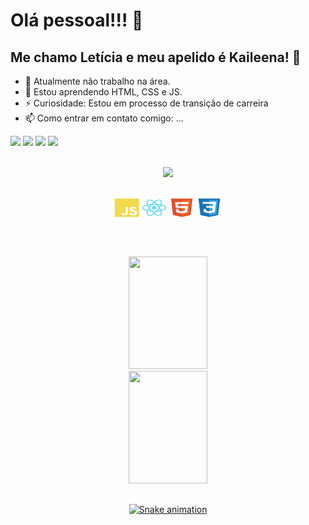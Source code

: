 <h1> Olá pessoal!!! 👋</h1>
<h2>Me chamo Letícia e meu apelido é Kaileena! 💖 </h2> 

- 🔭 Atualmente não trabalho na área.
- 🌱 Estou aprendendo HTML, CSS e JS.
- ⚡ Curiosidade: Estou em processo de transição de carreira
- 📫 Como entrar em contato comigo: ...

 <div align="left">
  <a href="https://www.facebook.com/letyciarossi007/" target="_blank"><img src="https://img.shields.io/badge/-FaceBook-blue?style=for-the-badge&logo=facebook&logoColor=white" target="_blank"></a>
  <a href="https://www.instagram.com/kaileenax_x/" target="_blank"><img src="https://img.shields.io/badge/-Instagram-%23E4405F?style=for-the-badge&logo=instagram&logoColor=white" target="_blank"></a> 
  <a href = "mailto:leticiarossi2016@outlook.com"><img src="https://img.shields.io/badge/-E--mail-gray?style=for-the-badge&logo=gmail&logoColor=white" target="_blank"></a>
  <a href="https://www.linkedin.com/in/let%C3%ADcia-rossi-43b455266/" target="_blank"><img src="https://img.shields.io/badge/-LinkedIn-%230077B5?style=for-the-badge&logo=linkedin&logoColor=white" target="_blank"></a> 
</div>
</br>
<p align="center">   <img alingn="center" src="https://profile-counter.glitch.me/Leticia-Rossii/count.svg" /></p>

<div align="center">
<div style="display: inline_block"><br>
  <img align="center" alt="Leticia-Rossii-Js" height="30" width="40" src="https://raw.githubusercontent.com/devicons/devicon/master/icons/javascript/javascript-plain.svg">
  <img align="center" alt="Leticia-Rossii-React" height="30" width="40" src="https://raw.githubusercontent.com/devicons/devicon/master/icons/react/react-original.svg">
  <img align="center" alt="Leticia-Rossii-HTML" height="30" width="40" src="https://raw.githubusercontent.com/devicons/devicon/master/icons/html5/html5-original.svg">
  <img align="center" alt="Leticia-Rossii-CSS" height="30" width="40" src="https://raw.githubusercontent.com/devicons/devicon/master/icons/css3/css3-original.svg">
</div>
 </div>
</br>

##

</br>
<div align="center">
  <div align="center">
    <a href="https://github.com/Leticia-Rossii">
    <img width="50%" height="180em" src="https://github-readme-stats.vercel.app/api?username=leticia-rossii&show_icons=true&theme=radical&include_all_commits=true&count_private=true"/>
    <img width="50%" height="180em" src="https://github-readme-stats.vercel.app/api/top-langs/?username=leticia-rossii&layout=compact&langs_count=7&theme=radical"/>
   </div>
   
   ##
   
   ![Snake animation](https://github.com/leticia-rossii/leticia-rossii/blob/output/github-contribution-grid-snake.svg)
   
   ##
   
</div>
</br>
